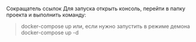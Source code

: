 Сокращатель ссылок
Для запуска открыть консоль, перейти в папку проекта и выполнить команду:
> docker-compose up
или, если нужно запустить в режиме демона
> docker-compose up -d